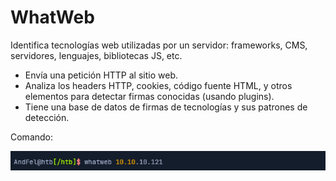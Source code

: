 # WhatWeb
Identifica tecnologías web utilizadas por un servidor: frameworks, CMS, servidores, lenguajes, bibliotecas JS, etc.
- Envía una petición HTTP al sitio web.
- Analiza los headers HTTP, cookies, código fuente HTML, y otros elementos para detectar firmas conocidas (usando plugins).
- Tiene una base de datos de firmas de tecnologías y sus patrones de detección.

Comando:

![Pasted image 20250704095927](../Imagenes/Pasted%20image%2020250704095927.png)
